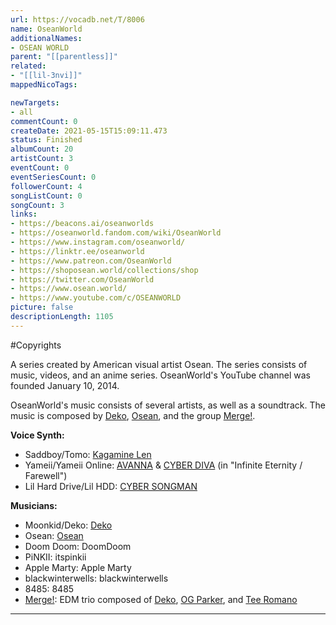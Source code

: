 ```yaml
---
url: https://vocadb.net/T/8006
name: OseanWorld
additionalNames: 
- OSEAN WORLD
parent: "[[parentless]]"
related:
- "[[lil-3nvi]]"
mappedNicoTags:

newTargets:
- all
commentCount: 0
createDate: 2021-05-15T15:09:11.473
status: Finished
albumCount: 20
artistCount: 3
eventCount: 0
eventSeriesCount: 0
followerCount: 4
songListCount: 0
songCount: 3
links: 
- https://beacons.ai/oseanworlds
- https://oseanworld.fandom.com/wiki/OseanWorld
- https://www.instagram.com/oseanworld/
- https://linktr.ee/oseanworld
- https://www.patreon.com/OseanWorld
- https://shoposean.world/collections/shop
- https://twitter.com/OseanWorld
- https://www.osean.world/
- https://www.youtube.com/c/OSEANWORLD
picture: false
descriptionLength: 1105
---
```


#Copyrights

A series created by American visual artist Osean. The series consists of music, videos, and an anime series. OseanWorld's YouTube channel was founded January 10, 2014.

OseanWorld's music consists of several artists, as well as a soundtrack. The music is composed by [Deko](https://vocadb.net/Ar/89133), [Osean](https://vocadb.net/Ar/89152), and the group [Merge!](https://vocadb.net/Ar/90841).


**Voice Synth:**
- Saddboy/Tomo: [Kagamine Len](https://vocadb.net/Ar/43216)
- Yameii/Yameii Online: [AVANNA](https://vocadb.net/Ar/2803) & [CYBER DIVA](https://vocadb.net/Ar/31020) (in "Infinite Eternity / Farewell")
- Lil Hard Drive/Lil HDD: [CYBER SONGMAN](https://vocadb.net/Ar/53367)

**Musicians:**
- Moonkid/Deko: [Deko](https://vocadb.net/Ar/89133)
- Osean: [Osean](https://vocadb.net/Ar/89152)
- Doom Doom: DoomDoom
- PiNKII: itspinkii
- Apple Marty: Apple Marty
- blackwinterwells: blackwinterwells
- 8485: 8485
- [Merge!](https://vocadb.net/Ar/90841): EDM trio composed of [Deko](https://vocadb.net/Ar/89133), [OG Parker](https://vocadb.net/Ar/90842), and [Tee Romano](https://vocadb.net/Ar/90843)

---


